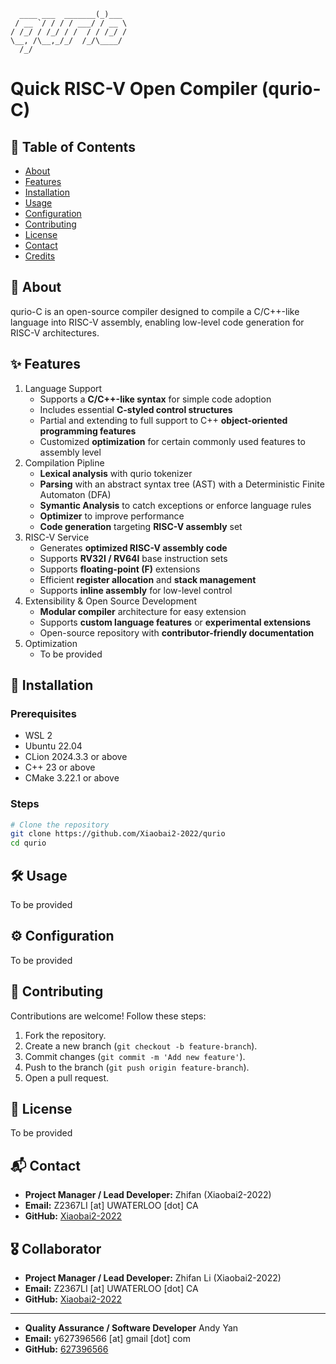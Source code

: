 ```text   
  ____ ___  _______(_)___
 / __ `/ / / / ___/ / __ \
/ /_/ / /_/ / /  / / /_/ /
\__, /\__,_/_/  /_/\____/
  /_/        
```
# Quick RISC-V Open Compiler (qurio-C)

## 📌 Table of Contents
- [About](#-about)
- [Features](#-features)
- [Installation](#-installation)
- [Usage](#-usage)
- [Configuration](#-configuration)
- [Contributing](#-contributing)
- [License](#-license)
- [Contact](#-contact)
- [Credits](#-collaborator)

## 📖 About
qurio-C is an open-source compiler designed to compile a C/C++-like language into RISC-V assembly, enabling low-level code generation for RISC-V architectures.

## ✨ Features
1. Language Support
    - Supports a **C/C++-like syntax** for simple code adoption
    - Includes essential **C-styled control structures**
    - Partial and extending to full support to C++ **object-oriented programming features**
    - Customized **optimization** for certain commonly used features to assembly level
2. Compilation Pipline
    - **Lexical analysis** with qurio tokenizer
    - **Parsing** with an abstract syntax tree (AST) with a Deterministic Finite Automaton (DFA)
    - **Symantic Analysis** to catch exceptions or enforce language rules
    - **Optimizer** to improve performance
    - **Code generation** targeting **RISC-V assembly** set
3. RISC-V Service
    - Generates **optimized RISC-V assembly code**
    - Supports **RV32I / RV64I** base instruction sets
    - Supports **floating-point (F)** extensions
    - Efficient **register allocation** and **stack management**
    - Supports **inline assembly** for low-level control
4. Extensibility & Open Source Development
   - **Modular compiler** architecture for easy extension
   - Supports **custom language features** or **experimental extensions**
   - Open-source repository with **contributor-friendly documentation**
5. Optimization
    - To be provided

## 🚀 Installation
### Prerequisites
- WSL 2
- Ubuntu 22.04
- CLion 2024.3.3 or above
- C++ 23 or above
- CMake 3.22.1 or above

### Steps
```sh
# Clone the repository
git clone https://github.com/Xiaobai2-2022/qurio
cd qurio
```

## 🛠 Usage

To be provided

## ⚙️ Configuration

To be provided

## 🤝 Contributing
Contributions are welcome! Follow these steps:
1. Fork the repository.
2. Create a new branch (`git checkout -b feature-branch`).
3. Commit changes (`git commit -m 'Add new feature'`).
4. Push to the branch (`git push origin feature-branch`).
5. Open a pull request.

## 📜 License

To be provided

## 📬 Contact
- **Project Manager / Lead Developer:** Zhifan (Xiaobai2-2022)
- **Email:** Z2367LI [at] UWATERLOO [dot] CA
- **GitHub:** [Xiaobai2-2022](https://github.com/Xiaobai2-2022)

## 🎖️ Collaborator

- **Project Manager / Lead Developer:** Zhifan Li (Xiaobai2-2022)
- **Email:** Z2367LI [at] UWATERLOO [dot] CA
- **GitHub:** [Xiaobai2-2022](https://github.com/Xiaobai2-2022)
---
- **Quality Assurance / Software Developer** Andy Yan
- **Email:** y627396566 [at] gmail [dot] com
- **GitHub:** [627396566](https://github.com/627396566)
